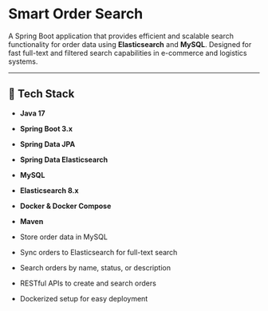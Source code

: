 # Smart Order Search

A Spring Boot application that provides efficient and scalable search functionality for order data using **Elasticsearch** and **MySQL**. Designed for fast full-text and filtered search capabilities in e-commerce and logistics systems.

---

## 🔧 Tech Stack

- **Java 17**
- **Spring Boot 3.x**
- **Spring Data JPA**
- **Spring Data Elasticsearch**
- **MySQL**
- **Elasticsearch 8.x**
- **Docker & Docker Compose**
- **Maven**


- Store order data in MySQL
- Sync orders to Elasticsearch for full-text search
- Search orders by name, status, or description
- RESTful APIs to create and search orders
- Dockerized setup for easy deployment
